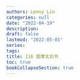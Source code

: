 ```yaml
---
authors: Lenny Lin
categories: null
date: "2022-04-19"
description: 
draft: false
lastmod: "2022-05-01"
series:
tags: 
title: 116 提摩太后书
toc: true
bookCollapseSection: true
---
```






